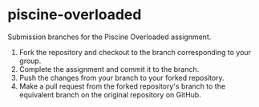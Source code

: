 # piscine-overloaded

Submission branches for the Piscine Overloaded assignment.

1. Fork the repository and checkout to the branch corresponding to your group.
2. Complete the assignment and commit it to the branch.
3. Push the changes from your branch to your forked repository. 
4. Make a pull request from the forked repository's branch to the equivalent branch on the original repository on GitHub.
